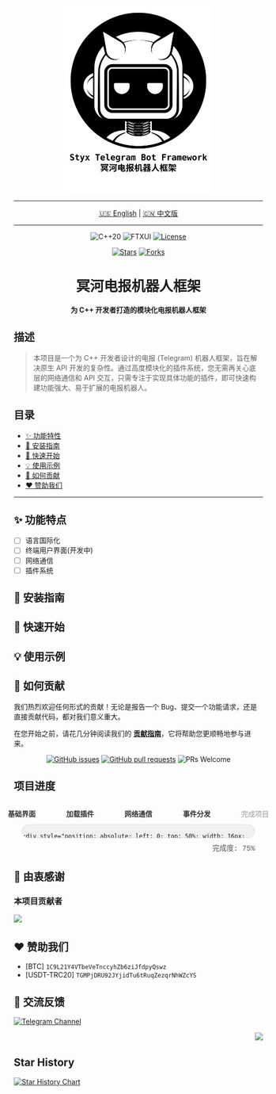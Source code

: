 <a name="README-TOP"></a>
<p align="center">
    <img src="Styx-Telegram-Bot-Framework.svg" alt="Styx Telegram Bot Framework Logo" width="300"/>
</p>

<hr/>

<p align="center">
  <a href="README.md">🇺🇸 English</a> | <a href="README.zh-CN.md">🇨🇳 中文版</a>
</p>

<hr/>

<p align="center">
  <!-- 核心技术 -->
  <img src="https://img.shields.io/badge/C++-20-blue.svg?style=flat-square&logo=c%2B%2B&logoColor=white" alt="C++20">
  <img src="https://img.shields.io/badge/TUI-FTXUI-blueviolet.svg?style=flat-square" alt="FTXUI">
  <!-- 许可证 -->
  <a href="LICENSE"><img src="https://img.shields.io/badge/License-AGPL_v3-blue.svg?style=flat-square" alt="License"></a>
</p>

<p align="center">
  <!-- 社交徽章 -->
  <a href="https://github.com/OasisPioneer/StyxTelegramBotFramework/stargazers"><img src="https://img.shields.io/github/stars/OasisPioneer/StyxTelegramBotFramework?style=social" alt="Stars"></a>
  <a href="https://github.com/OasisPioneer/StyxTelegramBotFramework/network/members"><img src="https://img.shields.io/github/forks/OasisPioneer/StyxTelegramBotFramework?style=social" alt="Forks"></a>
</p>

<h1 align="center">
冥河电报机器人框架
</h1>

<p align="center">
  <b>为 C++ 开发者打造的模块化电报机器人框架</b>
</p>

## 描述

> 本项目是一个为 C++ 开发者设计的电报 (Telegram) 机器人框架，旨在解决原生 API 开发的复杂性。通过高度模块化的插件系统，您无需再关心底层的网络通信和
> API 交互，只需专注于实现具体功能的插件，即可快速构建功能强大、易于扩展的电报机器人。

## 目录

- [✨ 功能特性](#-功能特点)
- [🔧 安装指南](#-安装指南)
- [🚀 快速开始](#-快速开始)
- [💡 使用示例](#-使用示例)
- [🤝 如何贡献](#-如何贡献)
- [❤️ 赞助我们](#-赞助我们)

---

## ✨ 功能特点

* [ ] 语言国际化
* [ ] 终端用户界面(开发中)
* [ ] 网络通信
* [ ] 插件系统

## 🔧 安装指南

## 🚀 快速开始

## 💡 使用示例

## 🤝 如何贡献

我们热烈欢迎任何形式的贡献！无论是报告一个 Bug、提交一个功能请求，还是直接贡献代码，都对我们意义重大。

在您开始之前，请花几分钟阅读我们的 **[贡献指南](./Docs/CONTRIBUTING.zh-CN.md)**，它将帮助您更顺畅地参与进来。

<p align="center">
  <a href="https://github.com/OasisPioneer/StyxTelegramBotFramework/issues"><img src="https://img.shields.io/github/issues/OasisPioneer/StyxTelegramBotFramework?style=flat-square" alt="GitHub issues"></a>
  <a href="https://github.com/OasisPioneer/StyxTelegramBotFramework/pulls"><img src="https://img.shields.io/github/issues-pr/OasisPioneer/StyxTelegramBotFramework?style=flat-square" alt="GitHub pull requests"></a>
  <img src="https://img.shields.io/badge/PRs-welcome-brightgreen.svg?style=flat-square" alt="PRs Welcome">
</p>

## 项目进度

<div style="max-width: 800px; margin: 2rem auto; padding: 0 1rem; position: relative;">
  <div style="display: flex; justify-content: space-between; margin-bottom: 2rem; position: relative; padding: 0 12px;">
    <span style="position: absolute; left: 0%; transform: translateX(-50%); font-family: 'Courier New', monospace; color: #333; font-weight: 600; white-space: nowrap;">基础界面</span>
    <span style="position: absolute; left: 25%; transform: translateX(-50%); font-family: 'Courier New', monospace; color: #333; font-weight: 600; white-space: nowrap;">加载插件</span>
    <span style="position: absolute; left: 50%; transform: translateX(-50%); font-family: 'Courier New', monospace; color: #333; font-weight: 600; white-space: nowrap;">网络通信</span>
    <span style="position: absolute; left: 75%; transform: translateX(-50%); font-family: 'Courier New', monospace; color: #333; font-weight: 600; white-space: nowrap;">事件分发</span>
    <span style="position: absolute; left: 100%; transform: translateX(-50%); font-family: 'Courier New', monospace; color: #999; font-weight: 500; white-space: nowrap;">完成项目</span>
  </div>

  <div style="width: 100%; height: 28px; background-color: #f0f0f0; border: 1px solid #ddd; border-radius: 14px; overflow: hidden; position: relative; margin-top: 1rem; box-sizing: border-box;">

    <div style="position: absolute; left: 0; top: 50%; width: 16px; height: 16px; background-color: #fff; border: 2px solid #555; border-radius: 50%; transform: translate(0, -50%); z-index: 2;"></div>
    <div style="position: absolute; left: 25%; top: 50%; width: 16px; height: 16px; background-color: #fff; border: 2px solid #555; border-radius: 50%; transform: translate(-50%, -50%); z-index: 2;"></div>
    <div style="position: absolute; left: 50%; top: 50%; width: 16px; height: 16px; background-color: #fff; border: 2px solid #555; border-radius: 50%; transform: translate(-50%, -50%); z-index: 2;"></div>
    <div style="position: absolute; left: 75%; top: 50%; width: 16px; height: 16px; background-color: #fff; border: 2px solid #555; border-radius: 50%; transform: translate(-50%, -50%); z-index: 2;"></div>
    <div style="position: absolute; right: 0; top: 50%; width: 16px; height: 16px; background-color: #fff; border: 2px solid #ccc; border-radius: 50%; transform: translate(0, -50%); z-index: 2;"></div>

    <div class="feature-progress" style="height: 100%; background: linear-gradient(90deg, #555 0%, #333 100%); border-radius: 13px; width: 0%; animation: feature-progress 18s infinite linear; box-shadow: 0 0 5px rgba(0, 0, 0, 0.2); z-index: 1; position: relative;"></div>
  </div>

  <div style="text-align: right; margin-top: 0.5rem; font-family: 'Courier New', monospace; color: #555; font-size: 0.9rem;">
    完成度: 75%
  </div>
</div>

<style>
@keyframes feature-progress {
  0% { width: 0%; }
  10% { width: 25%; }
  20% { width: 25%; }
  30% { width: 50%; }
  40% { width: 50%; }
  50% { width: 75%; }
  60% { width: 75%; }
  100% { width: 75%; }
}
</style>

## 💖 由衷感谢

### 本项目贡献者

<a href="https://github.com/OasisPioneer/StyxTelegramBotFramework/graphs/contributors">
  <img src="https://contrib.rocks/image?repo=OasisPioneer/StyxTelegramBotFramework" />
</a>

## ❤️ 赞助我们

* [BTC] `1C9L21Y4VTbeVeTnccyhZb6ziJfdpyQswz`
* [USDT-TRC20] `TGMPjDRU92JYjidTu6tRuqZezqrNhWZcYS`

## 💬 交流反馈
[![Telegram Channel](https://img.shields.io/badge/Telegram-加入频道-blue?style=for-the-badge&logo=telegram)](https://t.me/StyxTelegramBotFramework)

<p align="right"><a href="#README-TOP"><img src="https://img.shields.io/badge/回到顶部-555555?style=for-the-badge"></a></p>

## Star History

[![Star History Chart](https://api.star-history.com/svg?repos=OasisPioneer/StyxTelegramBotFramework&type=Date)](https://www.star-history.com/#OasisPioneer/StyxTelegramBotFramework&Date)
